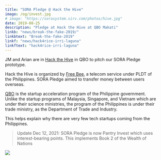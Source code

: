 ```yaml
---
title: "SORA Pledge @ Hack the Hive"
image: /og/invest.jpg
# image: "https://sorasystem.sirv.com/photos/hive.jpg"
date: 2019-08-25
description: "Pledge at Hack the Hive at QBO Makati"
linkb: "news/break-the-fake-2019/"
linkbtext: "Break-the-fake-2019"
linkf: "news/hack4rice-irri-laguna"
linkftext: "hack4rice-irri-laguna"
---
```


JM and Arian are in <a href='https://www.eventbrite.com/e/hack-the-hive-strengthening-connections-for-the-global-pinoy-tickets-59751606664'>Hack the Hive</a> in QBO to pitch our SORA Pledge prototype. 

Hack the Hive is organized by [Free Bee](https://www.freebeecalls.com), a telecom service under PLDT of the Philippines. SORA Pledge aimed to transfer money between users overseas. 

[QBO](https://qbo.com.ph) is the startup acceleration program of the Philippine government. Unlike the startup programs of Malaysia, Singapore, and Vietnam which are under their science ministries, the program of the Philippines is under their trade ministry, as the Department of Trade and Industry.

This helps explain why there are very few tech startups coming from the Philippines.

> Update Dec 12, 2021: SORA Pledge is now Pantry Invest which uses interest-bearing points. This implements Book 2 of the Wealth of Nations

![](/og/invest.jpg)

